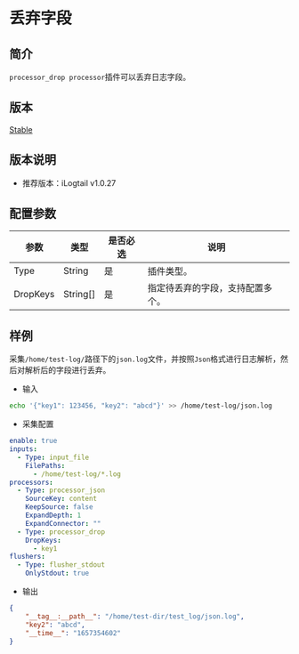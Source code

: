 # 丢弃字段

## 简介

`processor_drop processor`插件可以丢弃日志字段。

## 版本

[Stable](../../stability-level.md)

## 版本说明

* 推荐版本：iLogtail v1.0.27

## 配置参数

| 参数     | 类型     | 是否必选 | 说明                             |
| -------- | -------- | -------- | -------------------------------- |
| Type     | String   | 是       | 插件类型。                       |
| DropKeys | String[] | 是       | 指定待丢弃的字段，支持配置多个。 |

## 样例

采集`/home/test-log/`路径下的`json.log`文件，并按照`Json`格式进行日志解析，然后对解析后的字段进行丢弃。

* 输入

```bash
echo '{"key1": 123456, "key2": "abcd"}' >> /home/test-log/json.log
```

* 采集配置

```yaml
enable: true
inputs:
  - Type: input_file
    FilePaths: 
      - /home/test-log/*.log
processors:
  - Type: processor_json
    SourceKey: content
    KeepSource: false
    ExpandDepth: 1
    ExpandConnector: ""
  - Type: processor_drop
    DropKeys: 
      - key1
flushers:
  - Type: flusher_stdout
    OnlyStdout: true
```

* 输出

```json
{
    "__tag__:__path__": "/home/test-dir/test_log/json.log",
    "key2": "abcd",
    "__time__": "1657354602"
}
```
